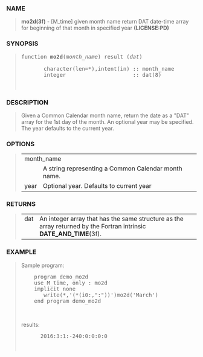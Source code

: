 <?
<body>
  <a name="top" id="top"></a>
  <div id="Container">
    <div id="Content">
      <div class="c33">
      </div><a name="0"></a>
      <h3><a name="0">NAME</a></h3>
      <blockquote>
        <b>mo2d(3f)</b> - [M_time] given month name return DAT date-time array for beginning of that month in specified year <b>(LICENSE:PD)</b>
      </blockquote><a name="contents" id="contents"></a>
      <a name="8"></a>
      <h3><a name="8">SYNOPSIS</a></h3>
      <blockquote>
        <pre>
function <b>mo2d</b>(<i>month_name</i>) result (<i>dat</i>)
<br />       character(len=*),intent(in) :: month_name
       integer                     :: dat(8)
<br />
</pre>
      </blockquote><a name="2"></a>
      <h3><a name="2">DESCRIPTION</a></h3>
      <blockquote>
        Given a Common Calendar month name, return the date as a "DAT" array for the 1st day of the month. An optional year may be specified. The year
        defaults to the current year.
      </blockquote><a name="3"></a>
      <h3><a name="3">OPTIONS</a></h3>
      <blockquote>
        <table cellpadding="3">
          <tr valign="top">
            <td class="c34" colspan="2">month_name</td>
          </tr>
          <tr valign="top">
            <td width="6%"></td>
            <td>A string representing a Common Calendar month name.</td>
          </tr>
          <tr valign="top">
            <td class="c35" width="6%" nowrap="nowrap">year</td>
            <td valign="bottom">Optional year. Defaults to current year</td>
          </tr>
        </table>
      </blockquote><a name="4"></a>
      <h3><a name="4">RETURNS</a></h3>
      <blockquote>
        <table cellpadding="3">
          <tr valign="top">
            <td class="c34" width="6%" nowrap="nowrap">dat</td>
            <td valign="bottom">An integer array that has the same structure as the array returned by the Fortran intrinsic <b>DATE_AND_TIME</b>(3f).</td>
          </tr>
        </table>
      </blockquote><a name="5"></a>
      <h3><a name="5">EXAMPLE</a></h3>
      <blockquote>
        Sample program:
        <pre>
    program demo_mo2d
    use M_time, only : mo2d
    implicit none
       write(*,'(*(i0:,":"))')mo2d('March')
    end program demo_mo2d
<br />
</pre>results:
        <pre>
      2016:3:1:-240:0:0:0:0
<br />
</pre>
      </blockquote><a name="6"></a>
    </div>
  </div>
</body>
